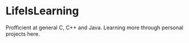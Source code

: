 # LifeIsLearning
Profficient at general C, C++ and Java. Learning more through personal projects here.
